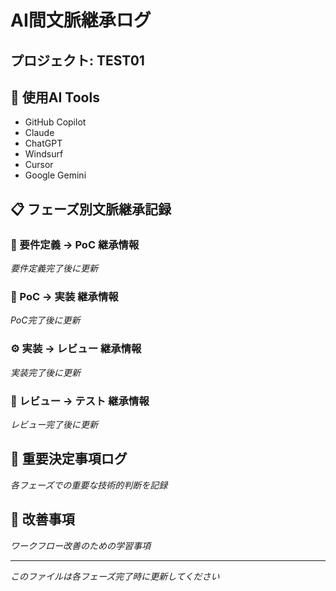 # AI間文脈継承ログ

## プロジェクト: TEST01

## 🤖 使用AI Tools
- GitHub Copilot
- Claude
- ChatGPT
- Windsurf
- Cursor
- Google Gemini

## 📋 フェーズ別文脈継承記録

### 🎯 要件定義 → PoC 継承情報
*要件定義完了後に更新*

### 🧪 PoC → 実装 継承情報  
*PoC完了後に更新*

### ⚙️ 実装 → レビュー 継承情報
*実装完了後に更新*

### 🧪 レビュー → テスト 継承情報
*レビュー完了後に更新*

## 📝 重要決定事項ログ
*各フェーズでの重要な技術的判断を記録*

## 🔄 改善事項
*ワークフロー改善のための学習事項*

---
*このファイルは各フェーズ完了時に更新してください*
